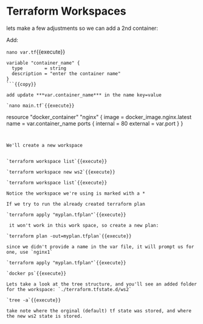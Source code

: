 # Terraform Workspaces

lets make a few adjustments so we can add a 2nd container:   

Add:

`nano var.tf`{{execute}}

```
variable "container_name" {
  type        = string
  description = "enter the container name"
}
```{{copy}}

add update ***var.container_name*** in the name key=value

`nano main.tf`{{execute}}

```
resource "docker_container" "nginx" {
  image = docker_image.nginx.latest
  name  = var.container_name
  ports {
    internal = 80
    external = var.port
  }
}
```{{copy}}


We'll create a new workspace


`terraform workspace list`{{execute}}

`terraform workspace new ws2`{{execute}}

`terraform workspace list`{{execute}}

Notice the workspace we're using is marked with a *

If we try to run the already created terraform plan

`terraform apply "myplan.tfplan"`{{execute}}   

 it won't work in this work space, so create a new plan:

`terraform plan -out=myplan.tfplan`{{execute}}

since we didn't provide a name in the var file, it will prompt us for one, use `nginx1`

`terraform apply "myplan.tfplan"`{{execute}}

`docker ps`{{execute}}  

Lets take a look at the tree structure, and you'll see an added folder for the workspace: `./terraform.tfstate.d/ws2`  

`tree -a`{{execute}}

take note where the orginal (default) tf state was stored, and where the new ws2 state is stored.
 


